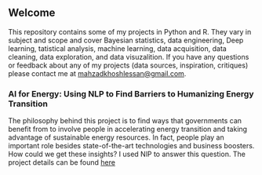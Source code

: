 ## Welcome 

This repository contains some of my projects in Python and R. They vary in subject and scope and cover Bayesian statistics, data engineering, Deep learning, tatistical analysis, machine learning, data acquisition, data cleaning, data exploration, and data visuzalition. If you have any questions or feedback about any of my projects (data sources, inspiration, critiques) please contact me at mahzadkhoshlessan@gmail.com.


### AI for Energy: Using NLP to Find Barriers to Humanizing Energy Transition
The philosophy behind this project is to find ways that governments can benefit from to involve
people in accelerating energy transition and taking advantage of sustainable energy
resources. In fact, people play an important role besides state-of-the-art technologies and
business boosters. How could we get these insights? I used NlP to answer this question.
The project details can be found [here](https://github.com/mkhoshle/PORTFOLIO.github.io/tree/master/AI-for-Energy)

